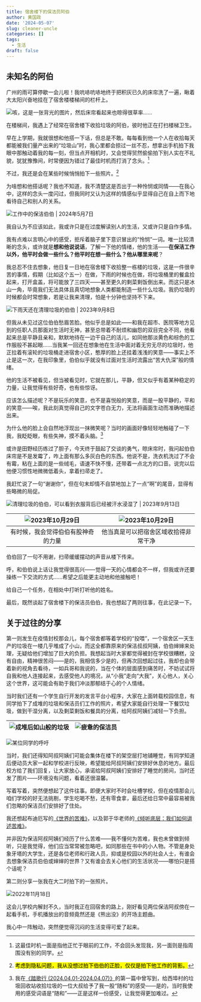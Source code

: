```yaml
---
title: 宿舍楼下的保洁员阿伯
author: 黄国政
date: '2024-05-07'
slug: cleaner-uncle
categories: []
tags:
  - 生活
draft: false
---
```


<!--more-->

## 未知名的阿伯

广州的雨可算停歇一会儿啦！我吭哧吭哧地终于把积灰已久的床帘洗了一遍，瞅着大太阳兴奋地挂在了宿舍楼楼梯间的栏杆上。

![咳，这是一张背光的图片，然后床帘看起来也晾得很草率……](https://cdn.jsdelivr.net/gh/residualsun1/blog-static/images/2024/05/05-07-1.jpg)

在楼梯间，我遇上了经常在宿舍楼下收拾垃圾的阿伯，彼时他正在打扫楼梯卫生。

早在上学期，我就很想和他搭一下话，但总是不敢。每每看到他一个人在收拾每天都能被我们量产出来的“垃圾山”时，我心里都会掠过一丝不忍，想拿出手机拍下我眼中那触动着我的每一刻，但当点开相机时，又会觉得贸然偷偷拍下别人实在不礼貌，犹犹豫豫间，时常便因为错过了最佳时机而打消了念头。[^niantou]

[^niantou]: 这最佳时机一面是指他正忙于眼前的工作，不会回头发现我，另一面则是指周围没有别的同学。

不过，我还是会在某些时候悄悄拍下一些照片。[^pai]

[^pai]: <mark>考虑到隐私问题，我从没想过拍下伯伯的正脸，仅仅是拍下他工作的背影。</mark>


为啥想和他搭话呢？我也不知道，我不清楚这是否出于一种怜悯或同情——在我心中，这样的念头一度闪过，但我同时又认为这样的情感似乎显得自己在自上而下地看待自己和别人的关系。

![工作中的保洁伯伯 | 2024年5月7日](https://cdn.jsdelivr.net/gh/residualsun1/blog-static/images/2024/05/05-07-2.jpg)

我自认为不应该如此，我或许只是在过度解读别人的生活，又或许只是自作多情。

我有点难以言明心中的感受，拒斥着脑子里下意识冒出的“怜悯”一词。唯一比较清晰的念头，或许就是**想和他说说话**，了解一下他的情绪，他的生活——**在保洁工作以外，他平时会做一些什么？他平时在想一些什么？他从哪里来呢**？

我总忍不住去想象，他日复一日地在宿舍楼下收拾整一栋楼的垃圾，这是一件很辛苦的事情，假期（比如这个五一）在做，下雨的时候也在做，将垃圾桶里的餐盒捡起来，打开盒盖，将可能放了三四天——甚至更久的剩菜剩饭倒出来。而这只是冰山一角，毕竟我们无法具体且真切地想象人类都能制造一些什么垃圾。我扔垃圾的时候都会时常想象，若是让我来清理，怕是十分钟也坚持不下来。

![下雨天还在清理垃圾的伯伯 | 2023年9月8日](https://cdn.jsdelivr.net/gh/residualsun1/blog-static/images/2024/05/05-07-3.jpg)

但我从未见过这位伯伯愁眉苦脸。他似乎总是如此——和我在超市、医院等地方见到的任职人员那面对生活时无神，甚至总带着不耐烦和幽怨的双目完全不同，他看起来总是平静且亲和，默默地待在一边干自己的活儿，如同他那淡黄色和棕色的工作服般不甚起眼……当我某一回还在想象他在生活中面对着无穷无尽的垃圾时，他正拉着有滚轮的垃圾桶走进宿舍小区，憨厚的脸上还挂着浅浅的笑意——事实上不止是这一次，在我印象里，伯伯似乎就没有过面对生活时流露出“苦大仇深”般的情绪。

他的生活不被看见，但当被看见时，它就在那儿，平静，但又似乎有着某种稳定的力量，让我觉得有些好奇，也有些惊讶。

应该怎么描述呢？不是玩乐的笑意，也不是喜悦般的笑意，而是一股平静的，平和的笑意——唉，我此刻真觉得自己的文字苍白无力，无法将画面生动而准确地描述出来。

为什么他的脸上会自然地浮现出一抹微笑呢？当时的画面好像轻轻地触碰了一下我，我眨眨眼，有些失神，摸不着头脑。[^tounao]

[^tounao]: 我在[《踏歌行 (2024.04.01-2024.04.07)》](https://guozheng.rbind.io/posts/2024/04/life-song-6/)的第一篇中曾写到，给西埠村的垃圾回收站收拾垃圾的一位大叔给予了我一股“随和”的感受——是的，当时我使用的感受词语是“随和”——正是这样一份感受，让我觉得更加难过。

或许是田野经历练过了胆子，今天终于鼓起了交谈的勇气，晾床帘时，我问起伯伯床帘是不是发霉了，咋上面有那么多灰白色的东西。他说不是，洗衣机洗过了不会有霉，粘在上面的是一些绒毛，语速不快不慢，还带着一点北方的口音。说完以后他便习惯性地微微低着头，拿着扫帚走了。

我赶忙说了一句“谢谢你”，但在句末却情不自禁地加上了一点“啊”的尾音，显得有些略微的局促。

![清理垃圾的伯伯，可以看到衣服背后已经被汗水浸湿了 | 2023年9月13日](https://cdn.jsdelivr.net/gh/residualsun1/blog-static/images/2024/05/05-07-4.jpg)

|![2023年10月29日](https://cdn.jsdelivr.net/gh/residualsun1/blog-static/images/2024/05/05-07-5.jpg)|![2023年10月29日](https://cdn.jsdelivr.net/gh/residualsun1/blog-static/images/2024/05/05-07-6.jpg)|
|:-:|:-:|
|有时候，我会觉得伯伯有股神奇的力量|他当真是可以把宿舍区域收拾得非常干净|

伯伯回了一句不用谢，扫帚缓缓摆动的声音从楼下传来。

呼，和伯伯说上话让我觉得很高兴——觉得一天的心情都会不一样，但我或许还要操练一下交流的方式……希望之后能更主动地和他接触吧！

给自己一个任务，在相处中打听打听他的姓名。

最后，既然谈起了宿舍楼下的保洁员伯伯，我也想起了两则往事，在此记录一下。

## 关于过往的分享

第一则发生在疫情封校那会儿，每个宿舍都等着学校的“投喂”，一个宿舍区一天生产的垃圾在一楼几乎堆成了小山，而这全都靠原来的保洁叔叔阿姨，伯伯婶婶来处理，无疑给他们增加了巨大的负担。我想起当时大家都觉得被封在学校很糟糕，没有自由，精神很苦闷——是的，我相信多少是的，但再次回想起过往，我却也会带着新的视角去看待，一如兵哥和我说的，当在个体的层面感到痛苦时，不妨试试将自我和他人连接起来，去感受他人的境况，从“小我”走向“大我”，关心他人，关心这个世界，这可能会有助于我们冲淡那郁结于心的个人情绪。

当时我们还有一个学生自行开发的发言平台小程序，大家在上面转载校园信息，有同学拍下了成堆的垃圾和保洁员们工作的照片，希望大家能自行处理一下餐饮垃圾，做到干湿分离，以及剩菜剩饭和餐具的分离，给阿叔阿姨们减轻一下负担。

|![成堆后如山般的垃圾](https://cdn.jsdelivr.net/gh/residualsun1/blog-static/images/2024/05/05-07-8.jpg)|![疲惫的保洁员](https://cdn.jsdelivr.net/gh/residualsun1/blog-static/images/2024/05/05-07-9.jpg)|
|:-:|:-:|

![某位同学的呼吁](https://cdn.jsdelivr.net/gh/residualsun1/blog-static/images/2024/05/05-07-10.jpg)

当时，我们还得知阿叔阿姨们可能会集体在楼下的架空层打地铺睡觉，有同学知道后便动员大家一起和学校进行反映，希望能给阿叔阿姨们安排好休息的地方。最后校方给了我们回复，让大家放心，承诺给阿叔阿姨们安排好了睡觉的房间，当时还发了图片——环境没有问题，看着还很温馨。

写着写着，突然便想起了这件往事。即便大家时不时会吐槽学校，但在疫情那会儿咱们学校的好无法挑剔，学生吃喝不愁，还有零食拿，最后还给日常中最容易被我们忽略的保洁员们安排好了住处。

我还想起布迪厄写的[《世界的苦难》](https://book.douban.com/subject/26943381/)，以及郭于华老师的[《倾听底层：我们如何讲述苦难》](https://book.douban.com/subject/6826610/)。

并非因为保洁阿叔阿姨们经历了什么苦难——我不懂何为苦难，我也未曾做到倾听，只是我觉得，他们应当常常被忽略吧，如同那些在书中的小人物。不管是身处象牙塔的大学生，还是各位老师和行政人员，抑或是校园以外的社会人士，有谁会去想象保洁员伯伯或婶婶的世界？又有谁会去关心他们的生活状况——哪怕只是搭个话呢？

第二则分享一张我在大二时拍下的一张照片。

![2022年11月18日](https://cdn.jsdelivr.net/gh/residualsun1/blog-static/images/2024/05/05-07-7.jpg)

这会儿学校内解封不久，当时我正在回宿舍的路上，刚好看见两位保洁阿叔傍在一起看手机，手机播放出的音频竟然还是《熊出没》的开场主题曲。

我心中一阵触动，突然便觉得沉闷的生活变得可爱了起来。